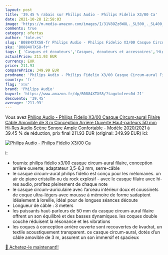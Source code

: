 ```yaml
---
layout: post
title: '39.45 % rabais sur Philips Audio - Philips Fidelio X3/00 Ca'
date: 2021-10-28 12:58:03
image: 'https://m.media-amazon.com/images/I/31V8OZz6W8L._SL500_._SL400_.jpg'
comments: true
category: ofertas
author: 'tole.es'
slug: 'B0884XTXS8-fr Philips Audio - Philips Fidelio X3/00 Casque Circum-aural...'
sku: 'B0884XTXS8-fr'
tags: [ 'Casques et écouteurs','Casques, écouteurs et accessoires','High-Tech','philips audio', ]
actualPrice: 211.93 EUR
currency: EUR
price: 211.93
comparePrice: 349.99 EUR
prodname: 'Philips Audio - Philips Fidelio X3/00 Casque Circum-aural Filaire  Câble Amovible de 3 m  Conception Arrière Ouverte  Haut-parleurs 50 mm  Hi-Res Audio  Scène Sonore Ample  Confortable  - Modèle 2020/2021'
country: 'fr'
flag: '🇫🇷'
brand: 'Philips Audio'
buyurl: 'https://www.amazon.fr/dp/B0884XTXS8/?tag=tolees0d-21'
descuento: '39.45'
average: '211.93'
---
```


Vous avez [Philips Audio - Philips Fidelio X3/00 Casque Circum-aural Filaire  Câble Amovible de 3 m  Conception Arrière Ouverte  Haut-parleurs 50 mm  Hi-Res Audio  Scène Sonore Ample  Confortable  - Modèle 2020/2021](https://www.amazon.fr/dp/B0884XTXS8/?tag=tolees0d-21)  à  39.45 % de réduction, prix final  211.93 EUR (original: 349.99 EUR) ici:

[![Philips Audio - Philips Fidelio X3/00 Ca](https://m.media-amazon.com/images/I/31V8OZz6W8L._SL500_._SL400_.jpg)](https://www.amazon.fr/dp/B0884XTXS8/?tag=tolees0d-21)

ℹ️:

- fournis: philips fidelio x3/00 casque circum-aural filaire, conception arrière ouverte; adaptateur 3,5-6,3 mm, serre-câble
- le casque circum-aural philips fidelio est conçu pour les mélomanes. un air de piano cristallin ou du rock explosif - avec le casque filaire avec hi-res audio, profitez pleinement de chaque note
- le casque circum-auriculaire avec l’arceau intérieur doux et coussinets de coque ultra-légers avec mousse à mémoire de forme sadaptent idéalement à loreille, idéal pour de longues séances découte
- Longueur de câble : 3 meters
- les puissants haut-parleurs de 50 mm du casque circum-aural filaire offrent un son équilibré et des basses dynamiques. les coques double couche réduisent la résonance et les vibrations
- les coques à conception arrière ouverte sont recouvertes de kvadrat, un textile acoustiquement transparent. ce casque circum-aural, dotés d’un câble amovible de 3 m, assurent un son immersif et spacieux

[🛒 Achetez-le maintenant!!](https://www.amazon.fr/dp/B0884XTXS8/?tag=tolees0d-21)
